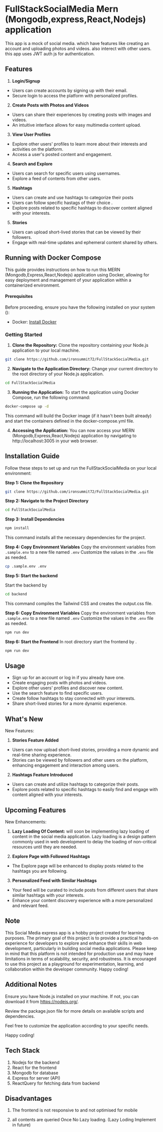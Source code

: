 
# FullStackSocialMedia Mern (Mongodb,express,React,Nodejs) application

This app is a mock of social media. which have features like creating an account and uploading photos and videos. also interect with other users. this app uses JWT auth js for authentication. 




## Features
1) **Login/Signup**
  - Users can create accounts by signing up with their email.
  - Secure login to access the platform with personalized profiles.
2) **Create Posts with Photos and Videos**
- Users can share their experiences by creating posts with images and videos.
- An intuitive interface allows for easy multimedia content upload.
3) **View User Profiles**
- Explore other users' profiles to learn more about their interests and activities on the platform.
- Access a user's posted content and engagement.
4) **Search and Explore**
- Users can search for specific users using usernames.
- Explore a feed of contents from other users.
5) **Hashtags**
- Users can create and use hashtags to categorize their posts
- Users can follow specific hastags of their choice .
- Explore posts related to specific hashtags to discover content aligned with your interests.
5) **Stories**
- Users can upload short-lived stories that can be viewed by their followers.
- Engage with real-time updates and ephemeral content shared by others.


## Running with Docker Compose
This guide provides instructions on how to run this MERN (Mongodb,Express,React,Nodejs) application using Docker, allowing for easy deployment and management of your application within a containerized environment.

#### Prerequisites
Before proceeding, ensure you have the following installed on your system ():
- Docker: [Install Docker](https://docs.docker.com/get-docker/)

### Getting Started

1) **Clone the Repository:** Clone the repository containing your Node.js application to your local machine.

  ```bash
  git clone https://github.com/ironsummit72/FullStackSocialMedia.git

  ```
2) **Navigate to the Application Directory:** Change your current directory to the root directory of your Node.js application.
  ```bash
  cd FullStackSocialMedia
  ```
3) **Running the Application:** To start the application using Docker Compose, run the following command:
  ```bash
  docker-compose up -d 
  ```
This command will build the Docker image (if it hasn't been built already) and start the containers defined in the docker-compose.yml file.

4) **Accessing the Application:** You can now access your MERN (Mongodb,Express,React,Nodejs) application by navigating to http://localhost:3005 in your web browser.

## Installation Guide
Follow these steps to set up and run the FullStackSocialMedia  on your local environment:

**Step 1: Clone the Repository**

```bash
git clone https://github.com/ironsummit72/FullStackSocialMedia.git
```

**Step 2: Navigate to the Project Directory**

```bash
cd FullStackSocialMedia
```
**Step 3: Install Dependencies**
```bash
npm install
```
This command installs all the necessary dependencies for the project.

**Step 4: Copy Environment Variables**
Copy the environment variables from `.sample.env` to a new file named `.env` Customize the values in the `.env` file as needed.

```bash
cp .sample.env .env
```
**Step 5: Start the backend**

Start the backend by 

```bash 
cd backend 
```
This command compiles the Tailwind CSS and creates the output.css file.

**Step 6: Copy Environment Variables**
Copy the environment variables from `.sample.env` to a new file named `.env` Customize the values in the `.env` file as needed.

```bash
npm run dev
```
**Step 6: Start the Frontend**
 In root directory start the frontend by .
 ```bash
npm run dev
```


## Usage
- Sign up for an account or log in if you already have one.
- Create engaging posts with photos and videos.
- Explore other users' profiles and discover new content.
- Use the search feature to find specific users.
- Create follow hashtags to stay connected with your interests.
- Share short-lived stories for a more dynamic experience.

## What's New
New Features:

1) **Stories Feature Added**
- Users can now upload short-lived stories, providing a more dynamic and real-time sharing experience.
- Stories can be viewed by followers and other users on the platform, enhancing engagement and interaction among users.

2) **Hashtags Feature Introduced**

- Users can create and utilize hashtags to categorize their posts.
- Explore posts related to specific hashtags to easily find and engage with content aligned with your interests.


## Upcoming Features
New Enhancements:
1) **Lazy Loading Of Content:**
 will soon be implementing lazy loading of content in the social media application. Lazy loading is a design pattern commonly used in web development to delay the loading of non-critical resources until they are needed.
 
 2) **Explore Page with Followed Hashtags**
 - The Explore page will be enhanced to display posts related to the hashtags you are following.
 3)  **Personalized Feed with Similar Hashtags**
 - Your feed will be curated to include posts from different users that share similar hashtags with your interests.
 - Enhance your content discovery experience with a more personalized and relevant feed.
    
## Note 
This Social Media express app is a hobby project created for learning purposes. The primary goal of this project is to provide a practical hands-on experience for developers to explore and enhance their skills in web development, particularly in building social media applications.
Please keep in mind that this platform is not intended for production use and may have limitations in terms of scalability, security, and robustness. It is encouraged to use this project as a playground for experimentation, learning, and collaboration within the developer community.
Happy coding!

## Additional Notes

Ensure you have Node.js installed on your machine. If not, you can download it from https://nodejs.org/.

Review the package.json file for more details on available scripts and dependencies.

Feel free to customize the application according to your specific needs.

Happy coding!


## Tech Stack 
1) Nodejs for the backend
2) React for the frontend
3) Mongodb for database 
4) Express for server (API)
5) ReactQuery for fetching data from backend


## Disadvantages 
1) The frontend is not responsive to and not optimised for mobile

2) all contents are queried Once No Lazy loading. (Lazy Loding Implement in future)



